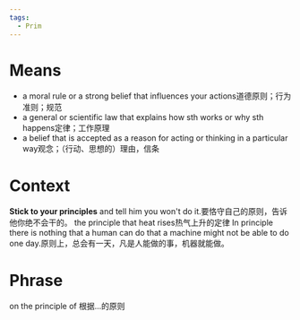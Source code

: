 ```yaml
---
tags:
  - Prim
---
```

# Means
- a moral rule or a strong belief that influences your actions道德原则；行为准则；规范
- a general or scientific law that explains how sth works or why sth happens定律；工作原理
- a belief that is accepted as a reason for acting or thinking in a particular way观念；（行动、思想的）理由，信条
# Context
**Stick to your principles** and tell him you won't do it.要恪守自己的原则，告诉他你绝不会干的。
the principle that heat rises热气上升的定律
In principle there is nothing that a human can do that a machine might not be able to do one day.原则上，总会有一天，凡是人能做的事，机器就能做。
# Phrase
on the principle of 根据...的原则